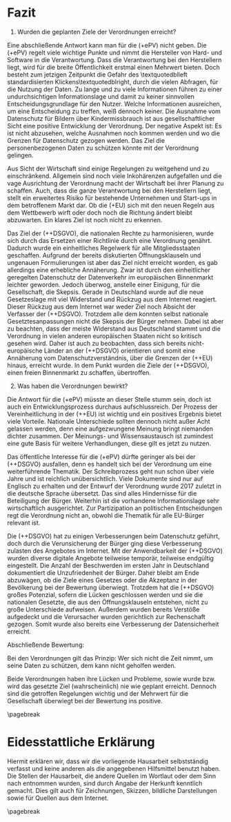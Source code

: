 # Fazit

1. Wurden die geplanten Ziele der Verordnungen erreicht?

Eine abschließende Antwort kann man für die (+ePV) nicht geben. Die (+ePV) regelt viele wichtige Punkte und nimmt die Hersteller von Hard- und Software in die Verantwortung. Dass die Verantwortung bei den Herstellern liegt, wird für die breite Öffentlichkeit erstmal einen Mehrwert bieten. Doch besteht zum jetzigen Zeitpunkt die Gefahr des \textquotedblleft standardisierten Klickens\textquotedblright, durch die vielen Abfragen, für die Nutzung der Daten. Zu lange und zu viele Informationen führen zu einer undurchsichtigen Informationslage und damit zu keiner sinnvollen Entscheidungsgrundlage für den Nutzer. Welche Informationen ausreichen, um eine Entscheidung zu treffen, weiß dennoch keiner. Die Ausnahme vom Datenschutz für Bildern über Kindermissbrauch ist aus gesellschaftlicher Sicht eine positive Entwicklung der Verordnung. Der negative Aspekt ist: Es ist nicht abzusehen, welche Ausnahmen noch kommen werden und wo die Grenzen für Datenschutz gezogen werden. Das Ziel die personenbezogenen Daten zu schützen könnte mit der Verordnung gelingen.

Aus Sicht der Wirtschaft sind einige Regelungen zu weitgehend und zu einschränkend. Allgemein sind noch viele Inkohärenzen aufgefallen und die vage Ausrichtung der Verordnung macht der Wirtschaft bei ihrer Planung zu schaffen. Auch, dass die ganze Verantwortung bei den Herstellern liegt, stellt ein erweitertes Risiko für bestehende Unternehmen und Start-ups in dem betroffenem Markt dar. Ob die (+EU) sich mit den neuen Regeln aus dem Wettbewerb wirft oder doch noch die Richtung ändert bleibt abzuwarten. Ein klares Ziel ist noch nicht zu erkennen.

Das Ziel der (++DSGVO), die nationalen Rechte zu harmonisieren, wurde sich durch das Ersetzen einer Richtlinie durch eine Verordnung genährt. Dadurch wurde ein einheitliches Regelwerk für alle Mitgliedsstaaten geschaffen. Aufgrund der bereits diskutierten Öffnungsklauseln und ungenauen Formulierungen ist aber das Ziel nicht erreicht worden, es gab allerdings eine erhebliche Annäherung. Zwar ist durch den einheitlicher geregelten Datenschutz der Datenverkehr im europäischen Binnenmarkt leichter geworden. Jedoch überwog, anstelle einer Einigung, für die Gesellschaft, die Skepsis. Gerade in Deutschland wurde auf die neue Gesetzeslage mit viel Widerstand und Rückzug aus dem Internet reagiert. Dieser Rückzug aus dem Internet war weder Ziel noch Absicht der Verfasser der (++DSGVO). Trotzdem alle dem konnten selbst nationale Gesetztesanpassungen nicht die Skepsis der Bürger nehmen. Dabei ist aber zu beachten, dass der meiste Widerstand aus Deutschland stammt und die Verordnung in vielen anderen europäischen Staaten nicht so kritisch gesehen wird. Daher ist auch zu beobachten, dass sich bereits nicht-europäische Länder an der (++DSGVO) orientieren und somit eine Annäherung vom Datenschutzverständnis, über die Grenzen der (++EU) hinaus, erreicht wurde. In dem Punkt wurden die Ziele der (++DSGVO), einen freien Binnenmarkt zu schaffen, übertroffen.

2. Was haben die Verordnungen bewirkt?

Die Antwort für die (+ePV) müsste an dieser Stelle stumm sein, doch ist auch ein Entwicklungsprozess durchaus aufschlussreich. Der Prozess der Vereinheitlichung in der (++EU) ist wichtig und ein positives Ergebnis bietet viele Vorteile. Nationale Unterschiede sollten dennoch nicht außer Acht gelassen werden, denn eine aufgezwungene Meinung bringt niemanden dichter zusammen. Der Meinungs- und Wissensaustausch ist zumindest eine gute Basis für weitere Verhandlungen, diese gilt es jetzt zu nutzen.

Das öffentliche Interesse für die (+ePV) dürfte geringer als bei der (++DSGVO) ausfallen, denn es handelt sich bei der Verordnung um eine weiterführende Thematik. Der Schreibprozess geht nun schon über viele Jahre und ist reichlich unübersichtlich. Viele Dokumente sind nur auf Englisch zu erhalten und der Entwurf der Verordnung wurde 2017 zuletzt in die deutsche Sprache übersetzt. Das sind alles Hindernisse für die Beteiligung der Bürger. Weiterhin ist die vorhandene Informationslage sehr wirtschaftlich ausgerichtet. Zur Partizipation an politischen Entscheidungen regt die Verordnung nicht an, obwohl die Thematik für alle EU-Bürger relevant ist.

Die (++DSGVO) hat zu einigen Verbesserungen beim Datenschutz geführt, doch durch die Verunsicherung der Bürger ging diese Verbesserung zulasten des Angebotes im Internet. Mit der Anwendbarkeit der (++DSGVO) wurden diverse digitale Angebote teilweise temporär, teilweise endgültig eingestellt. Die Anzahl der Beschwerden im ersten Jahr in Deutschland dokumentiert die Unzufriedenheit der Bürger. Daher bleibt am Ende abzuwägen, ob die Ziele eines Gesetzes oder die Akzeptanz in der Bevölkerung bei der Bewertung überwiegt. Trotzdem hat die (++DSGVO) großes Potenzial, sofern die Lücken geschlossen werden und sie die nationalen Gesetzte, die aus den Öffnungsklauseln entstehen, nicht zu große Unterschiede aufweisen. Außerdem wurden bereits Verstöße aufgedeckt und die Verursacher wurden gerichtlich zur Rechenschaft gezogen. Somit wurde also bereits eine Verbesserung der Datensicherheit erreicht.

Abschließende Bewertung:

Bei den Verordnungen gilt das Prinzip: Wer sich nicht die Zeit nimmt, um seine Daten zu schützen, dem kann nicht geholfen werden.

Beide Verordnungen haben ihre Lücken und Probleme, sowie wurde bzw. wird das gesetzte Ziel (wahrscheinlich) nie wie geplant erreicht. Dennoch sind die getroffen Regelungen wichtig und der Mehrwert für die Gesellschaft überwiegt bei der Bewertung ins positive.

\pagebreak

# Eidesstattliche Erklärung

Hiermit erklären wir, dass wir die vorliegende Hausarbeit selbstständig verfasst und keine anderen als die angegebenen Hilfsmittel benutzt haben.
Die Stellen der Hausarbeit, die andere Quellen im Wortlaut oder dem Sinn nach entnommen wurden, sind durch Angabe der Herkunft kenntlich gemacht. Dies gilt auch für Zeichnungen, Skizzen, bildliche Darstellungen sowie für Quellen aus dem Internet.

\pagebreak
